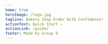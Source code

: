 ```yaml
---
home: true
heroImage: /logo.jpg
tagline: Bakery Shop Order With Confidence!
actionText: Quick Start →
actionLink: /guide/
footer: Made by Group 9
---
```

